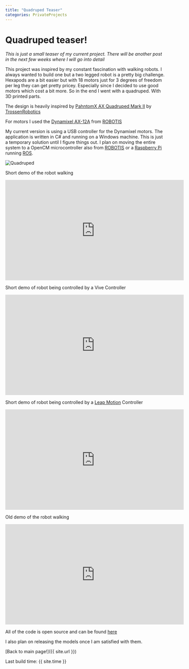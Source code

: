 ```yaml
---
title: "Quadruped Teaser"
categories: PrivateProjects
---
```


# Quadruped teaser!

_This is just a small teaser of my current project. There will be another post in the next few weeks where I will go into detail_

This project was inspired by my constant fascination with walking robots. I always wanted to build one but a two legged robot is a pretty big challenge. Hexapods are a bit easier but with 18 motors just for 3 degrees of freedom per leg they can get pretty pricey. Especially since I decided to use good motors which cost a bit more. So in the end I went with a quadruped. With 3D printed parts.

The design is heavily inspired by [PahntomX AX Quadruped Mark II](http://www.trossenrobotics.com/p/PhantomX-AX-12-Quadruped.aspx) by [TrossenRobotics](http://www.trossenrobotics.com/)

For motors I used the [Dynamixel AX-12A](http://www.robotis.us/ax-12a/) from [ROBOTIS][1]

My current version is using a USB controller for the Dynamixel motors. The application is written in C# and running on a Windows machine. This is just a temporary solution until I figure things out. I plan on moving the entire system to a OpenCM microcontroller also from [ROBOTIS][1] or a [Raspberry Pi](https://www.raspberrypi.org/) running [ROS](http://www.ros.org/).

![Quadruped]({{site.url}}/images/PrivateProjects/quadruped_simple_image.jpg)

Short demo of the robot walking

<iframe width="560" height="315" src="https://www.youtube.com/embed/A0_89ODIW2Q" frameborder="0" allowfullscreen></iframe>

Short demo of robot being controlled by a Vive Controller

<iframe width="560" height="315" src="https://www.youtube.com/embed/AjRtbsR_hW8" frameborder="0" allowfullscreen></iframe>

Short demo of robot being controlled by a [Leap Motion](https://www.leapmotion.com/) Controller

<iframe width="560" height="315" src="https://www.youtube.com/embed/XQNM-JmyYfI" frameborder="0" allowfullscreen></iframe>

Old demo of the robot walking

<iframe width="560" height="315" src="https://www.youtube.com/embed/n6QkdBZH_nw" frameborder="0" allowfullscreen></iframe>

All of the code is open source and can be found [here](https://github.com/dmweis/DynamixelServo)

I also plan on releasing the models once I am satisfied with them.

[Back to main page!]({{ site.url }})

Last build time: {{ site.time }}

[1]:http://www.robotis.us/
